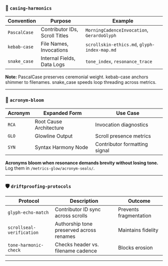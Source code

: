 ### 🔡 `casing-harmonics`
| Convention | Purpose | Example |
|---|---|---|
| `PascalCase` | Contributor IDs, Scroll Titles | `MorningCadenceInvocation`, `GerardoGlyph` |
| `kebab-case` | File Names, Invocations | `scrollskin-ethics.md`, `glyph-index-map.md` |
| `snake_case` | Internal Fields, Data Logs | `tone_index`, `resonance_trace` |

**Note:** PascalCase preserves ceremonial weight. kebab-case anchors shimmer to filenames. snake_case speeds loop threading across metrics.

---

### 🧬 `acronym-bloom`
| Acronym | Expanded Form | Use Case |
|---|---|---|
| `RCA` | Root Cause Architecture | Invocation diagnostics |
| `GLO` | Glowline Output | Scroll presence metrics |
| `SYN` | Syntax Harmony Node | Contributor formatting signal |

**Acronyms bloom when resonance demands brevity without losing tone.** Log them in `/metrics-glow/acronym-seals/`.

---

### 🛡️ `driftproofing-protocols`
| Protocol | Description | Outcome |
|---|---|---|
| `glyph-echo-match` | Contributor ID sync across scrolls | Prevents fragmentation |
| `scrollseal-verification` | Authorship tone preserved across renames | Maintains fidelity |
| `tone-harmonic-check` | Checks header vs. filename cadence | Blocks erosion |

---
